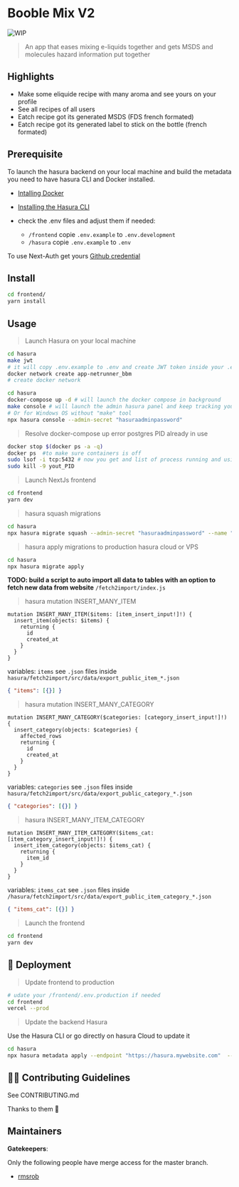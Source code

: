 # Booble Mix V2

![WIP](https://img.shields.io/badge/status-wip-red)

> An app that eases mixing e-liquids together and gets MSDS and molecules hazard information put together

## Highlights

- Make some eliquide recipe with many aroma and see yours on your profile
- See all recipes of all users
- Eatch recipe got its generated MSDS (FDS french formated)
- Eatch recipe got its generated label to stick on the bottle (french formated)

## Prerequisite

To launch the hasura backend on your local machine and build the metadata you need to have hasura CLI and Docker installed.

- [Intalling Docker](https://docs.docker.com/get-started/overview/)
- [Installing the Hasura CLI](https://hasura.io/docs/latest/graphql/core/hasura-cli/install-hasura-cli.html)

- check the .env files and adjust them if needed:
  - `/frontend` copie `.env.example` to `.env.development`
  - `/hasura` copie `.env.example` to `.env`

To use Next-Auth get yours [Github credential](https://next-auth.js.org/providers/github)

## Install

```sh
cd frontend/
yarn install
```

## Usage

> Launch Hasura on your local machine

```sh
cd hasura
make jwt
# it will copy .env.example to .env and create JWT token inside your .env
docker network create app-netrunner_bbm
# create docker network
```


```sh
cd hasura
docker-compose up -d # will launch the docker compose in background
make console # will launch the admin hasura panel and keep tracking your changes
# Or for Windows OS without "make" tool
npx hasura console --admin-secret "hasuraadminpassword"
```

> Resolve docker-compose up error postgres PID already in use

```sh
docker stop $(docker ps -a -q)
docker ps  #to make sure containers is off
sudo lsof -i tcp:5432 # now you get and list of process running and using 5432 port find and copy PID
sudo kill -9 yout_PID
```

> Launch NextJs frontend

```sh
cd frontend
yarn dev
```

> hasura squash migrations

```sh
cd hasura
npx hasura migrate squash --admin-secret "hasuraadminpassword" --name "name-update" --from 0000000 --database-name default
```

> hasura apply migrations to production hasura cloud or VPS

```sh
cd hasura
npx hasura migrate apply
```

**TODO: build a script to auto import all data to tables with an option to fetch new data from website** `/fetch2import/index.js`

> hasura mutation INSERT_MANY_ITEM

```gql
mutation INSERT_MANY_ITEM($items: [item_insert_input!]!) {
  insert_item(objects: $items) {
    returning {
      id
      created_at
    }
  }
}
```

variables: `items` see `.json` files inside `hasura/fetch2import/src/data/export_public_item_*.json`

```json
{ "items": [{}] }
```

> hasura mutation INSERT_MANY_CATEGORY

```gql
mutation INSERT_MANY_CATEGORY($categories: [category_insert_input!]!) {
  insert_category(objects: $categories) {
    affected_rows
    returning {
      id
      created_at
    }
  }
}
```

variables: `categories` see `.json` files inside `hasura/fetch2import/src/data/export_public_category_*.json`

```json
{ "categories": [{}] }
```

> hasura INSERT_MANY_ITEM_CATEGORY

```gql
mutation INSERT_MANY_ITEM_CATEGORY($items_cat: [item_category_insert_input!]!) {
  insert_item_category(objects: $items_cat) {
    returning {
      item_id
    }
  }
}
```

variables: `items_cat` see `.json` files inside `/hasura/fetch2import/src/data/export_public_item_category_*.json`

```json
{ "items_cat": [{}] }
```

> Launch the frontend

```sh
cd frontend
yarn dev
```

## 🚀 Deployment

> Update frontend to production

```sh
# udate your /frontend/.env.production if needed
cd frontend
vercel --prod
```

> Update the backend Hasura

Use the Hasura CLI or go directly on hasura Cloud to update it

```sh
cd hasura
npx hasura metadata apply --endpoint "https://hasura.mywebsite.com"  --admin-secret "hasuraadminpassword"
```

## 👏🏽 Contributing Guidelines

See CONTRIBUTING.md

Thanks to them 🤝

## Maintainers

**Gatekeepers**:

Only the following people have merge access for the master branch.

- [rmsrob][me]

[me]: https://github.com/rmsrob
